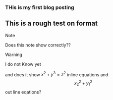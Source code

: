 ### THis is my first blog posting 

## This is a rough test on format

> [!NOTE]
> Does this note show correctly??

> [!WARNING]
> I do not Know yet


and does it show $x^2+y^3=z^2$ inline equations and\
$${x_2}^2+{y_1}^2$$ out line eqations?
